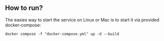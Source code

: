 ## How to run?
The easies way to start the service on Linux or Mac is to start it via provided docker-compose:

`docker compose -f "docker-compose.yml" up -d --build `